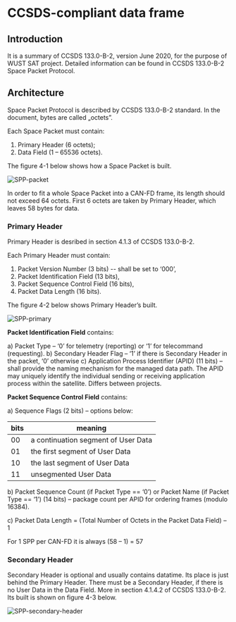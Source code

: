 # CCSDS-compliant data frame
## Introduction
It is a summary of CCSDS 133.0-B-2, version June 2020, for the purpose of WUST SAT project. Detailed information can be found in CCSDS 133.0-B-2 Space Packet Protocol.
## Architecture
Space Packet Protocol is described by CCSDS 133.0-B-2 standard. In the document, bytes are called „octets”.

Each Space Packet must contain:

   1. Primary Header (6 octets);
   2. Data Field (1 – 65536 octets).

The figure 4-1 below shows how a Space Packet is built.

![SPP-packet](./SPP-packet.png)

In order to fit a whole Space Packet into a CAN-FD frame, its length should not exceed 64 octets. First 6 octets are taken by Primary Header, which leaves 58 bytes for data.

### Primary Header
   Primary Header is desribed in section 4.1.3 of CCSDS 133.0-B-2.

   Each Primary Header must contain:

1. Packet Version Number (3 bits) -- shall be set to ‘000’,
2. Packet Identification Field (13 bits),
3. Packet Sequence Control Field (16 bits),
4. Packet Data Length (16 bits).

The figure 4-2 below shows Primary Header’s built.

![SPP-primary](./SPP-primary-header.png)

**Packet Identification Field** contains:

a) Packet Type – ‘0’ for telemetry (reporting) or ‘1’ for telecommand (requesting).
b) Secondary Header Flag – ‘1’ if there is Secondary Header in the packet, ‘0’ otherwise
c) Application Process Identifier (APID) (11 bits) – shall provide the naming mechanism for the managed data path. The APID may uniquely identify the individual sending or receiving application process within the satellite. Differs between projects.

**Packet Sequence Control Field** contains:

a) Sequence Flags (2 bits) – options below:

|bits| meaning                             |
|----|-------------------------------------|
| 00 | a continuation segment of User Data |
| 01 | the first segment of User Data      |
| 10 | the last segment of User Data       |
| 11 | unsegmented User Data               |

b) Packet Sequence Count (if Packet Type == ‘0’) or Packet Name (if Packet Type == ‘1’) (14 bits) – package count per APID for ordering frames (modulo 16384).

c) Packet Data Length = (Total Number of Octets in the Packet Data Field) – 1

For 1 SPP per CAN-FD it is always (58 – 1) = 57

### Secondary Header
   Secondary Header is optional and usually contains datatime. Its place is just behind the Primary Header. There must be a Secondary Header, if there is no User Data in the Data Field. More in section 4.1.4.2 of CCSDS 133.0-B-2. Its built is shown on figure 4-3 below.

   ![SPP-secondary-header](./SPP-secondary-header.png)
